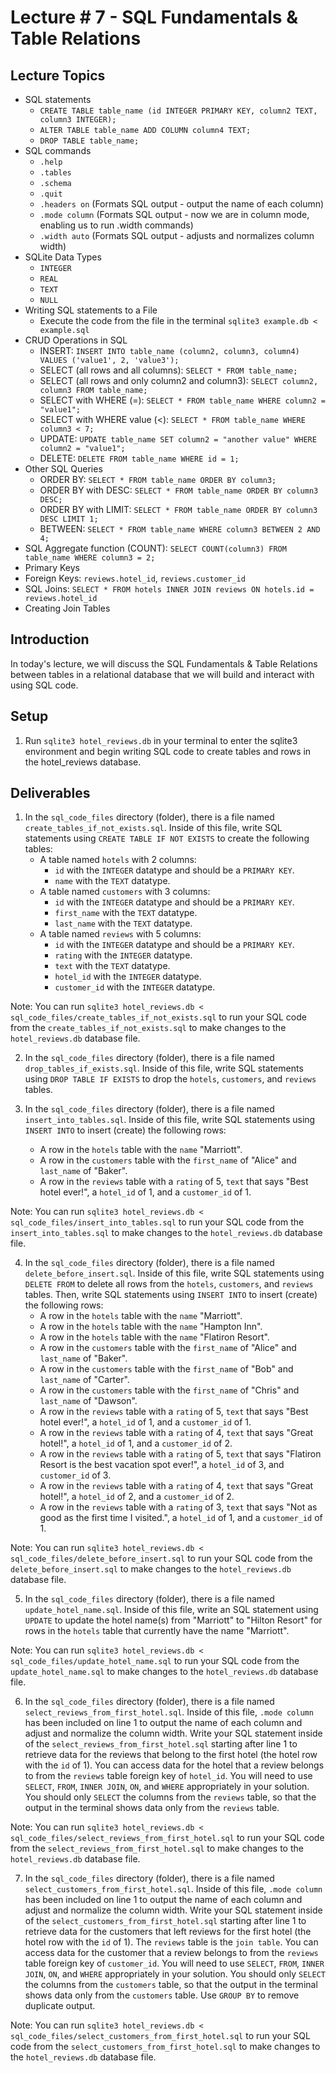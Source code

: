 # Lecture # 7 - SQL Fundamentals & Table Relations

## Lecture Topics

- SQL statements
  - `CREATE TABLE table_name (id INTEGER PRIMARY KEY, column2 TEXT, column3 INTEGER);`
  - `ALTER TABLE table_name ADD COLUMN column4 TEXT;`
  - `DROP TABLE table_name;`
- SQL commands
  - `.help`
  - `.tables`
  - `.schema`
  - `.quit`
  - `.headers on` (Formats SQL output - output the name of each column)
  - `.mode column` (Formats SQL output - now we are in column mode, enabling us to run .width commands)
  - `.width auto` (Formats SQL output - adjusts and normalizes column width)
- SQLite Data Types
  - `INTEGER`
  - `REAL`
  - `TEXT`
  - `NULL`
- Writing SQL statements to a File
  - Execute the code from the file in the terminal `sqlite3 example.db < example.sql`
- CRUD Operations in SQL
  - INSERT: `INSERT INTO table_name (column2, column3, column4) VALUES ('value1', 2, 'value3');`
  - SELECT (all rows and all columns): `SELECT * FROM table_name;`
  - SELECT (all rows and only column2 and column3): `SELECT column2, column3 FROM table_name;`
  - SELECT with WHERE (=): `SELECT * FROM table_name WHERE column2 = "value1";`
  - SELECT with WHERE value (<): `SELECT * FROM table_name WHERE column3 < 7;`
  - UPDATE: `UPDATE table_name SET column2 = "another value" WHERE column2 = "value1";`
  - DELETE: `DELETE FROM table_name WHERE id = 1;`
- Other SQL Queries
  - ORDER BY: `SELECT * FROM table_name ORDER BY column3;`
  - ORDER BY with DESC: `SELECT * FROM table_name ORDER BY column3 DESC;`
  - ORDER BY with LIMIT: `SELECT * FROM table_name ORDER BY column3 DESC LIMIT 1;`
  - BETWEEN: `SELECT * FROM table_name WHERE column3 BETWEEN 2 AND 4;`
- SQL Aggregate function (COUNT): `SELECT COUNT(column3) FROM table_name WHERE column3 = 2;`
- Primary Keys
- Foreign Keys: `reviews.hotel_id`, `reviews.customer_id`
- SQL Joins: `SELECT * FROM hotels INNER JOIN reviews ON hotels.id = reviews.hotel_id`
- Creating Join Tables

## Introduction

In today's lecture, we will discuss the SQL Fundamentals & Table Relations between tables in a relational database that we will build and interact with using SQL code.

## Setup

1. Run `sqlite3 hotel_reviews.db` in your terminal to enter the sqlite3 environment and begin writing SQL code to create tables and rows in the hotel_reviews database.

## Deliverables

1. In the `sql_code_files` directory (folder), there is a file named `create_tables_if_not_exists.sql`. Inside of this file, write SQL statements using `CREATE TABLE IF NOT EXISTS` to create the following tables:
   - A table named `hotels` with 2 columns:
     - `id` with the `INTEGER` datatype and should be a `PRIMARY KEY`.
     - `name` with the `TEXT` datatype.
   - A table named `customers` with 3 columns:
     - `id` with the `INTEGER` datatype and should be a `PRIMARY KEY`.
     - `first_name` with the `TEXT` datatype.
     - `last_name` with the `TEXT` datatype.
   - A table named `reviews` with 5 columns:
     - `id` with the `INTEGER` datatype and should be a `PRIMARY KEY`.
     - `rating` with the `INTEGER` datatype.
     - `text` with the `TEXT` datatype.
     - `hotel_id` with the `INTEGER` datatype.
     - `customer_id` with the `INTEGER` datatype.

Note: You can run `sqlite3 hotel_reviews.db < sql_code_files/create_tables_if_not_exists.sql` to run your SQL code from the `create_tables_if_not_exists.sql` to make changes to the `hotel_reviews.db` database file.

2. In the `sql_code_files` directory (folder), there is a file named `drop_tables_if_exists.sql`. Inside of this file, write SQL statements using `DROP TABLE IF EXISTS` to drop the `hotels`, `customers`, and `reviews` tables.

3. In the `sql_code_files` directory (folder), there is a file named `insert_into_tables.sql`. Inside of this file, write SQL statements using `INSERT INTO` to insert (create) the following rows:
   - A row in the `hotels` table with the `name` "Marriott".
   - A row in the `customers` table with the `first_name` of "Alice" and `last_name` of "Baker".
   - A row in the `reviews` table with a `rating` of 5, `text` that says "Best hotel ever!", a `hotel_id` of 1, and a `customer_id` of 1.

Note: You can run `sqlite3 hotel_reviews.db < sql_code_files/insert_into_tables.sql` to run your SQL code from the `insert_into_tables.sql` to make changes to the `hotel_reviews.db` database file.

4. In the `sql_code_files` directory (folder), there is a file named `delete_before_insert.sql`. Inside of this file, write SQL statements using `DELETE FROM` to delete all rows from the `hotels`, `customers`, and `reviews` tables. Then, write SQL statements using `INSERT INTO` to insert (create) the following rows:
   - A row in the `hotels` table with the `name` "Marriott".
   - A row in the `hotels` table with the `name` "Hampton Inn".
   - A row in the `hotels` table with the `name` "Flatiron Resort".
   - A row in the `customers` table with the `first_name` of "Alice" and `last_name` of "Baker".
   - A row in the `customers` table with the `first_name` of "Bob" and `last_name` of "Carter".
   - A row in the `customers` table with the `first_name` of "Chris" and `last_name` of "Dawson".
   - A row in the `reviews` table with a `rating` of 5, `text` that says "Best hotel ever!", a `hotel_id` of 1, and a `customer_id` of 1.
   - A row in the `reviews` table with a `rating` of 4, `text` that says "Great hotel!", a `hotel_id` of 1, and a `customer_id` of 2.
   - A row in the `reviews` table with a `rating` of 5, `text` that says "Flatiron Resort is the best vacation spot ever!", a `hotel_id` of 3, and `customer_id` of 3.
   - A row in the `reviews` table with a `rating` of 4, `text` that says "Great hotel!", a `hotel_id` of 2, and a `customer_id` of 2.
   - A row in the `reviews` table with a `rating` of 3, `text` that says "Not as good as the first time I visited.", a `hotel_id` of 1, and a `customer_id` of 1.

Note: You can run `sqlite3 hotel_reviews.db < sql_code_files/delete_before_insert.sql` to run your SQL code from the `delete_before_insert.sql` to make changes to the `hotel_reviews.db` database file.

5. In the `sql_code_files` directory (folder), there is a file named `update_hotel_name.sql`. Inside of this file, write an SQL statement using `UPDATE` to update the hotel name(s) from "Marriott" to "Hilton Resort" for rows in the `hotels` table that currently have the name "Marriott".

Note: You can run `sqlite3 hotel_reviews.db < sql_code_files/update_hotel_name.sql` to run your SQL code from the `update_hotel_name.sql` to make changes to the `hotel_reviews.db` database file.

6. In the `sql_code_files` directory (folder), there is a file named `select_reviews_from_first_hotel.sql`. Inside of this file, `.mode column` has been included on line 1 to output the name of each column and adjust and normalize the column width. Write your SQL statement inside of the `select_reviews_from_first_hotel.sql` starting after line 1 to retrieve data for the reviews that belong to the first hotel (the hotel row with the `id` of 1). You can access data for the hotel that a review belongs to from the `reviews` table foreign key of `hotel_id`. You will need to use `SELECT`, `FROM`, `INNER JOIN`, `ON`, and `WHERE` appropriately in your solution. You should only `SELECT` the columns from the `reviews` table, so that the output in the terminal shows data only from the `reviews` table.

Note: You can run `sqlite3 hotel_reviews.db < sql_code_files/select_reviews_from_first_hotel.sql` to run your SQL code from the `select_reviews_from_first_hotel.sql` to make changes to the `hotel_reviews.db` database file.

7. In the `sql_code_files` directory (folder), there is a file named `select_customers_from_first_hotel.sql`. Inside of this file, `.mode column` has been included on line 1 to output the name of each column and adjust and normalize the column width. Write your SQL statement inside of the `select_customers_from_first_hotel.sql` starting after line 1 to retrieve data for the customers that left reviews for the first hotel (the hotel row with the `id` of 1). The `reviews` table is the `join table`. You can access data for the customer that a review belongs to from the `reviews` table foreign key of `customer_id`. You will need to use `SELECT`, `FROM`, `INNER JOIN`, `ON`, and `WHERE` appropriately in your solution. You should only `SELECT` the columns from the `customers` table, so that the output in the terminal shows data only from the `customers` table. Use `GROUP BY` to remove duplicate output.

Note: You can run `sqlite3 hotel_reviews.db < sql_code_files/select_customers_from_first_hotel.sql` to run your SQL code from the `select_customers_from_first_hotel.sql` to make changes to the `hotel_reviews.db` database file.